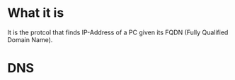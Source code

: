 #                  What it is

It is the protcol that finds IP-Address of a PC given its FQDN (Fully Qualified Domain Name).









#                  DNS